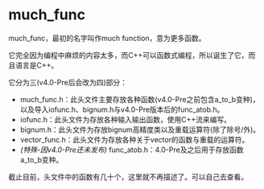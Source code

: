 # much_func
much_func，最初的名字叫作much function，意为更多函数。

它完全因为编程中麻烦的内容太多，而C++可以函数式编程，所以诞生了它，而且语言是C++。

它分为三(v4.0-Pre后会改为四)部分：

+ much_func.h：此头文件主要存放各种函数(v4.0-Pre之前包含a_to_b变种)，以及导入iofunc.h、bignum.h与v4.0-Pre版本后的func_atob.h。
+ iofunc.h：此头文件为存放各种输入输出函数，使用C++流来编写。
+ bignum.h：此头文件为存放bignum高精度类以及重载运算符(除了除号/外)。
+ vector_func.h：此头文件为存放各种关于vector的函数与重载的运算符。
+ _(特殊-因v4.0-Pre还未发布)_ func_atob.h：4.0-Pre及之后用于存放函数a_to_b变种。

截止目前，头文件中的函数有几十个，这里就不再描述了。可以自己去查看。
